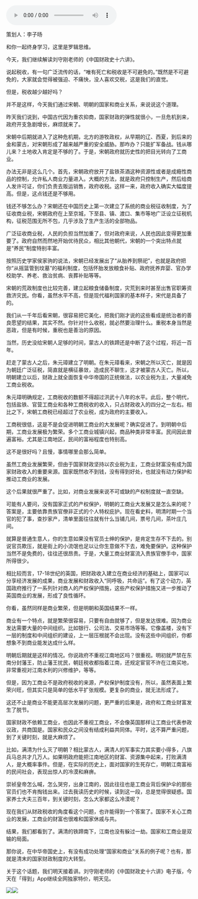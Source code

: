 <audio src="http://igetoss.cdn.igetget.com/mp3/201804/04/201804042301213650851754.mp3" controls="controls">您的浏览器不支持 audio 标签。</audio><p>策划人：李子旸</p><p>和你一起终身学习，这里是罗辑思维。</p><p>今天，我们继续解读刘守刚老师的《中国财政史十六讲》。</p><p>说起税收，有一句广泛流传的话，“唯有死亡和税收是不可避免的。”既然是不可避免的，大家就会觉得被强迫、不痛快，没人喜欢交税，这是我们的直觉。</p><p>但是，税收越少越好吗？</p><p>并不是这样，今天我们通过宋朝、明朝的国家和商业关系，来说说这个道理。</p><p>昨天我们说到，中国古代因为重农抑商，国家财政的弹性就很小，一旦危机到来，政府开支急剧增长，麻烦就来了。</p><p>宋朝中后期就进入了这种危机期，北方的游牧政权，从早期的辽、西夏，到后来的金和蒙古，对宋朝形成了越来越严重的安全威胁。那咋办？只能扩军备战。钱从哪儿来？土地收入肯定是不够的了。于是，宋朝政府就历史性的把目光转向了工商业。</p><p>办法无非是这么几个。首先，宋朝政府放开了盐铁茶酒这种资源性或者是成瘾性商品的控制，允许私人商业力量进入。大概的方法，就是政府只控制生产，然后给商人发许可证，你们负责去贩运销售，政府收税。这样一来，政府收入确实大幅度提高。但是，这点钱还是不够用。</p><p>钱还不够怎么办？宋朝还在中国历史上第一次建立了系统的商业税征收制度，为了征收商业税，宋朝政府在上至京城，下至县、镇、渡口、集市等地广泛设立征税机构，征税范围无所不包，几乎涉及了生产生活的全部物品。</p><p>广泛征收商业税，人民的负担当然加重了，但对政府来说，人民也因此变得更加重要了。政府自然而然地开始优待民众，相比其他朝代，宋朝的一个突出特点就是“养民”制度特别丰富。</p><p>按照历史学家侯家驹的说法，宋朝已经发展出了“从胎养到祭祀”，也就是政府把你“从摇篮管到坟墓”的福利制度，包括怀胎发放粮食补贴、政府抚养弃婴、官办学校助学、养老、救治贫病、丧葬补贴等等。</p><p>宋朝的荒政制度也比较完善，建立起粮食储备制度，灾荒到来时甚至出售官职筹资救济灾民。你看，虽然水平不高，但是现代福利国家的基本样子，宋代是具备了的。</p><p>我们从一千年后看宋朝，很容易把它美化，把我们刚才说的这些看成是统治者的善良愿望的结果，其实不然。你针对什么收税，就必然要治理什么。重税本身当然是恶政，但是有时候，重税也是善治的原因。</p><p>当然，历史没给宋朝人足够的时间，蒙古人的铁蹄还是中断了这个过程，将近一百年。</p><p>赶走了蒙古人之后，朱元璋建立了明朝。在朱元璋看来，宋朝之所以灭亡，就是因为朝廷广泛征税，简直就是横征暴敛，造成民不聊生，这才被蒙古人灭亡。所以，明朝建立以后，财政上就全面恢复中华帝国的正统做法，以农业税为主，大量减免工商业税收。</p><p>朱元璋明确规定，工商税收的数额不得超过洪武十八年的水平。此后，整个明代，包括盐铁、官营工商业和各种工商税收的收入，只占财政收入的四分之一左右。相比之下，宋朝工商税已经超过了农业税，成为政府的主要收入。</p><p>工商税很低，这是不是会促进明朝工商业的大发展呢？确实促进了。到明朝中后期，工商业发展极为繁荣。多个工商业城镇兴起，商品种类非常丰富。民间因此普遍富裕。尤其是江南地区，民间的富裕程度也特别高。</p><p>这不是很好吗？且慢，事情哪里会那么简单。</p><p>虽然工商业发展繁荣，但由于国家财政坚持以农业税为主，工商业财富没有成为国家财政收入的重要来源。国家既然收不到钱，没有得到好处，也就没有动力保护和推动工商业的发展。</p><p>这个后果就很严重了。比如，对商业发展来说不可或缺的产权制度就一直空缺。</p><p>可能有人要问，没有国家正式的产权保护，明朝的工商业大发展又是怎么来的呢？答案是，主要依靠贵族官僚非正式的个人特权庇护。现在看史料，明清时期一个当官的犯了事，查抄家产，清单里面往往就有什么当铺几间，票号几间，茶叶庄几间。</p><p>就算是普通生意人，你的生意如果没有官员士绅的保护，是肯定生存不下去的。别说官员欺压，就是街上的小流氓也足以让你生意做不下去，难免要保护。这种保护当然不是免费的，往往还很昂贵。于是，大量工商业财富流入贵族官僚手中，国家所得很少。</p><p>相比较而言，17-18世纪的英国，把财政收入建立在商业经济的基础上，国家可以分享经济发展的成果，商业发展和财政收入“同呼吸，共命运”。有了这个动力，英国政府推行了一系列针对商人的产权保护措施，这些产权保护措施又进一步推动了英国商业的发展，形成了良性循环。</p><p>你看，虽然同样是商业繁荣，但是明朝和英国结果不一样。</p><p>商业有一个特点，就是繁荣很容易，只要有自由就够了，但是发达很难。因为商业发达需要大量的中间组织。比如银行、公司法、交易市场等等。它像盖楼，没有下一层的制度和中间组织的建设，上一层压根就不会出现。没有这些中间组织，你都想象不到商业能发达成什么样。</p><p>明朝后期就是这样的情况。你说政府不重视江南地区吗？很重视。明初就严禁在东南分封藩王，防止藩王扰民，朝廷税收都指着江南，还规定宦官不许在江南买地，非常重视对江南水利的兴修维护，等等。</p><p>但是，因为工商业不是政府税收的来源，产权保护制度没有，所以，虽然表面上繁荣兴旺，但其实只是简单的低水平扩张规模。更复杂的商业，就无法形成了。</p><p>这还不止是商业不能更高层次发展的问题，更严重的后果是，政府和工商业财富发生了脱节。</p><p>国家财政不依赖工商业，也因此不重视工商业，不会像英国那样让工商业代表参政议政，共商国是。国家和民众之间没有结成利益共同体。平时，这不算严重问题，到了关键时刻，就是大麻烦了。</p><p>比如，满清为什么灭了明朝？相比蒙古人，满清人的军事实力其实要小得多，八旗兵马总共才几万人。如果明政府能把江南地区的财富、资源集中起来，打败满清人，是大概率事件。但是，在实际的历史上，面对国家的生死存亡，明朝江南富裕的民间社会，表现出惊人的冷漠和麻痹。</p><p>崇祯皇帝怎么喊，怎么哭穷，出身江南的，因此往往也是工商业背后保护伞的那些官员们也不肯掏钱出来。过去我读历史的时候，读到这一段，总是觉得很疑惑。国家养士大夫三百年，到关键时刻，怎么大家都这么冷漠呢？</p><p>现在我们从财政税收的角度看这个问题，也许能得到一个答案了。国家不关心工商业的发展，工商业的财富也很难和国家休戚与共。</p><p>结果，我们都看到了。满清的铁蹄南下，江南也没有躲过一劫。国家和工商业是双输的局面。</p><p>那你说，在中华帝国史上，有没有成功处理“国家和商业”关系的例子呢？也有，那就是清末的国家财政制度的大转型。</p><p>关于这个话题，我们明天接着讲。刘守刚老师的《中国财政史十六讲》电子版，今天在「得到」App继续全网独家特价，明天见。</p><img src="https://piccdn.igetget.com/img/201804/04/201804042310516985779195.jpg" /><img src="https://piccdn.igetget.com/img/201804/04/201804042311547987326241.jpg" />